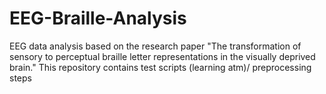 # EEG-Braille-Analysis
EEG data analysis based on the research paper "The transformation of sensory to perceptual braille letter representations in the visually deprived brain." This repository contains test scripts (learning atm)/ preprocessing steps
